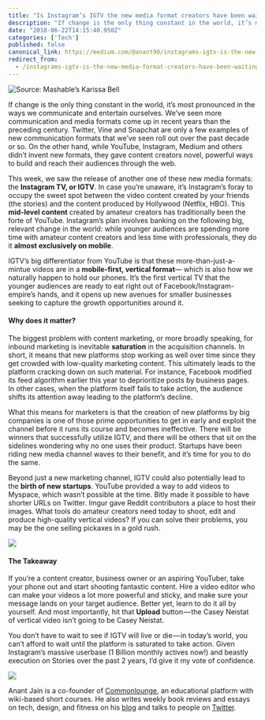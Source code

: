 ```yaml
---
title: "Is Instagram’s IGTV the new media format creators have been waiting for?"
description: "If change is the only thing constant in the world, it’s most pronounced in the ways we communicate and entertain ourselves. We’ve seen more…"
date: "2018-06-22T14:15:40.950Z"
categories: ['Tech']
published: false
canonical_link: https://medium.com/@anant90/instagrams-igtv-is-the-new-media-format-creators-have-been-waiting-for-4f5aa2ac93d5
redirect_from:
  - /instagrams-igtv-is-the-new-media-format-creators-have-been-waiting-for-4f5aa2ac93d5
---
```


![Source: Mashable’s Karissa Bell](./asset-1.jpeg)

If change is the only thing constant in the world, it’s most pronounced in the ways we communicate and entertain ourselves. We’ve seen more communication and media formats come up in recent years than the preceding century. Twitter, Vine and Snapchat are only a few examples of new communication formats that we’ve seen roll out over the past decade or so. On the other hand, while YouTube, Instagram, Medium and others didn’t invent new formats, they gave content creators novel, powerful ways to build and reach their audiences through the web.

This week, we saw the release of another one of these new media formats: the **Instagram TV, or IGTV**. In case you’re unaware, it’s Instagram’s foray to occupy the sweet spot between the video content created by your friends (the stories) and the content produced by Hollywood (Netflix, HBO). This **mid-level content** created by amateur creators has traditionally been the forte of YouTube. Instagram’s plan involves banking on the following big, relevant change in the world: while younger audiences are spending more time with amateur content creators and less time with professionals, they do it **almost exclusively on mobile**.

IGTV’s big differentiator from YouTube is that these more-than-just-a-mintue videos are in a **mobile-first, vertical format**— which is also how we naturally happen to hold our phones. It’s the first vertical TV that the younger audiences are ready to eat right out of Facebook/Instagram-empire’s hands, and it opens up new avenues for smaller businesses seeking to capture the growth opportunities around it.

#### Why does it matter?

The biggest problem with content marketing, or more broadly speaking, for inbound marketing is inevitable **saturation** in the acquisition channels. In short, it means that new platforms stop working as well over time since they get crowded with low-quality marketing content. This ultimately leads to the platform cracking down on such material. For instance, Facebook modified its feed algorithm earlier this year to deprioritize posts by business pages. In other cases, when the platform itself fails to take action, the audience shifts its attention away leading to the platform’s decline.

What this means for marketers is that the creation of new platforms by big companies is one of those prime opportunities to get in early and exploit the channel before it runs its course and becomes ineffective. There will be winners that successfully utilize IGTV, and there will be others that sit on the sidelines wondering why no one uses their product. Startups have been riding new media channel waves to their benefit, and it’s time for you to do the same.

Beyond just a new marketing channel, IGTV could also potentially lead to the **birth of new startups**. YouTube provided a way to add videos to Myspace, which wasn’t possible at the time. Bitly made it possible to have shorter URLs on Twitter. Imgur gave Reddit contributors a place to host their images. What tools do amateur creators need today to shoot, edit and produce high-quality vertical videos? If you can solve their problems, you may be the one selling pickaxes in a gold rush.

![](./asset-2.png)

#### The Takeaway

If you’re a content creator, business owner or an aspiring YouTuber, take your phone out and start shooting fantastic content. Hire a video editor who can make your videos a lot more powerful and sticky, and make sure your message lands on your target audience. Better yet, learn to do it all by yourself. And most importantly, hit that **Upload** button — the Casey Neistat of vertical video isn’t going to be Casey Neistat.

You don’t have to wait to see if IGTV will live or die — in today’s world, you can’t afford to wait until the platform is saturated to take action. Given Instagram’s massive userbase (1 Billion monthly actives now!) and beastly execution on Stories over the past 2 years, I’d give it my vote of confidence.

![](./asset-3.png)

Anant Jain is a co-founder of [Commonlounge](https://www.commonlounge.com), an educational platform with wiki-based short courses. He also writes weekly book reviews and essays on tech, design, and fitness on his [blog](https://anantja.in) and talks to people on [Twitter](https://twitter.com/anantja_in).
